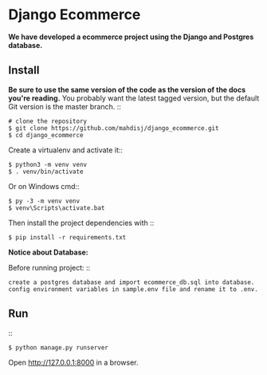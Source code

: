 Django Ecommerce
======
**We have developed a ecommerce project using the Django and Postgres database.**

Install
-------

**Be sure to use the same version of the code as the version of the docs
you're reading.** You probably want the latest tagged version, but the
default Git version is the master branch. ::

    # clone the repository
    $ git clone https://github.com/mahdisj/django_ecommerce.git
    $ cd django_ecommerce

Create a virtualenv and activate it::

    $ python3 -m venv venv
    $ . venv/bin/activate

Or on Windows cmd::

    $ py -3 -m venv venv
    $ venv\Scripts\activate.bat

Then install the project dependencies with ::

    $ pip install -r requirements.txt

**Notice about Database:**

Before running project:
::

    create a postgres database and import ecommerce_db.sql into database.
    config environment variables in sample.env file and rename it to .env.

Run
---

::

    $ python manage.py runserver

Open http://127.0.0.1:8000 in a browser.



